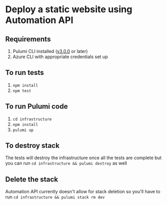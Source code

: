 # Deploy a static website using Automation API

## Requirements

1. Pulumi CLI installed ([v3.0.0](https://www.pulumi.com/docs/get-started/install/versions/) or later)
1. Azure CLI with appropriate credentials set up

## To run tests

1. `npm install` 
1. `npm test`

## To run Pulumi code

1. `cd infrastructure`
1. `npm install`
1. `pulumi up`

## To destroy stack

The tests will destroy the infrastructure once all the tests are complete but you can run `cd infrastructure && pulumi destroy` as well

## Delete the stack

Automation API currently doesn't allow for stack deletion so you'll have to run `cd infrastructure && pulumi stack rm dev` 

